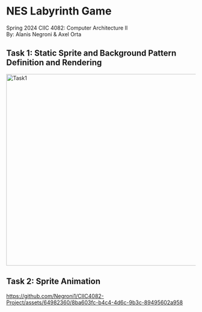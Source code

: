# NES Labyrinth Game
Spring 2024 CIIC 4082: Computer Architecture II  
By: Alanis Negroni & Axel Orta

## Task 1: Static Sprite and Background Pattern Definition and Rendering
<img width="508" alt="Task1" src="https://github.com/Negroni1/CIIC4082-Project/assets/64982360/29d1de72-7ff5-4d8a-b09f-96360bc863b0">

## Task 2: Sprite Animation
https://github.com/Negroni1/CIIC4082-Project/assets/64982360/8ba603fc-b4c4-4d6c-9b3c-89495602a958


